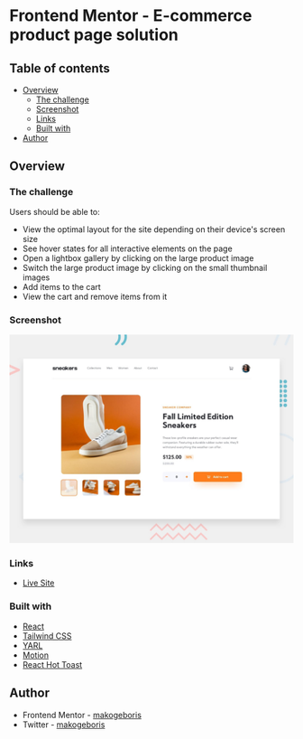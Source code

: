 # Frontend Mentor - E-commerce product page solution

## Table of contents

- [Overview](#overview)
  - [The challenge](#the-challenge)
  - [Screenshot](#screenshot)
  - [Links](#links)
  - [Built with](#built-with)
- [Author](#author)

## Overview

### The challenge

Users should be able to:

- View the optimal layout for the site depending on their device's screen size
- See hover states for all interactive elements on the page
- Open a lightbox gallery by clicking on the large product image
- Switch the large product image by clicking on the small thumbnail images
- Add items to the cart
- View the cart and remove items from it

### Screenshot

![](/public/images/desktop-preview.jpg)

### Links

- [Live Site](https://ecommerce-product-page-three-lime.vercel.app/)

### Built with

- [React](https://reactjs.org/)
- [Tailwind CSS](https://tailwindcss.com/)
- [YARL](https://yet-another-react-lightbox.com/)
- [Motion](https://motion.dev/)
- [React Hot Toast](https://react-hot-toast.com/)

## Author

- Frontend Mentor - [makogeboris](https://www.frontendmentor.io/profile/makogeboris)
- Twitter - [makogeboris](https://x.com/makogeboris)
